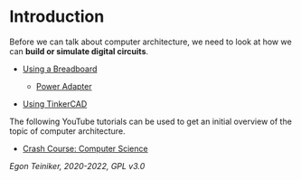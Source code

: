 # Introduction

Before we can talk about computer architecture, we need to look at how we can **build or simulate digital circuits**.

* [Using a Breadboard](UsingBreadboard.md)
    * [Power Adapter](power-supply/)

* [Using TinkerCAD](UsingTinkercad.md)

The following YouTube tutorials can be used to get an initial overview of the topic of computer architecture.

* [Crash Course: Computer Science](CrashCourse-ComputerScience.md)


*Egon Teiniker, 2020-2022, GPL v3.0* 